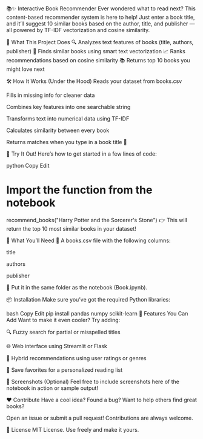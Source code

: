 📚✨ Interactive Book Recommender
Ever wondered what to read next? This content-based recommender system is here to help! Just enter a book title, and it’ll suggest 10 similar books based on the author, title, and publisher — all powered by TF-IDF vectorization and cosine similarity.

🚀 What This Project Does
🔍 Analyzes text features of books (title, authors, publisher)
🧠 Finds similar books using smart text vectorization
📈 Ranks recommendations based on cosine similarity
📚 Returns top 10 books you might love next

🛠️ How It Works (Under the Hood)
Reads your dataset from books.csv

Fills in missing info for cleaner data

Combines key features into one searchable string

Transforms text into numerical data using TF-IDF

Calculates similarity between every book

Returns matches when you type in a book title 🎯

🧪 Try It Out!
Here’s how to get started in a few lines of code:

python
Copy
Edit
# Import the function from the notebook
recommend_books("Harry Potter and the Sorcerer's Stone")
👉 This will return the top 10 most similar books in your dataset!

📁 What You’ll Need
📝 A books.csv file with the following columns:

title

authors

publisher

📂 Put it in the same folder as the notebook (Book.ipynb).

📦 Installation
Make sure you’ve got the required Python libraries:

bash
Copy
Edit
pip install pandas numpy scikit-learn
🎯 Features You Can Add
Want to make it even cooler? Try adding:

🔍 Fuzzy search for partial or misspelled titles

🌐 Web interface using Streamlit or Flask

🔄 Hybrid recommendations using user ratings or genres

💾 Save favorites for a personalized reading list

📸 Screenshots (Optional)
Feel free to include screenshots here of the notebook in action or sample output!

❤️ Contribute
Have a cool idea? Found a bug? Want to help others find great books?

Open an issue or submit a pull request! Contributions are always welcome.

📄 License
MIT License. Use freely and make it yours.
